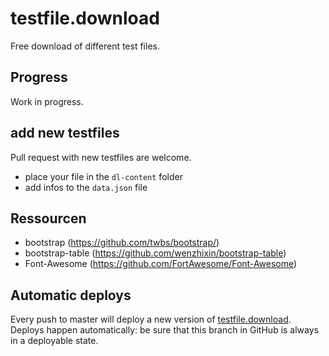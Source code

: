 # testfile.download

Free download of different test files.

## Progress

Work in progress.

## add new testfiles

Pull request with new testfiles are welcome.

* place your file in the `dl-content` folder
* add infos to the `data.json` file

## Ressourcen

* bootstrap (https://github.com/twbs/bootstrap/)
* bootstrap-table (https://github.com/wenzhixin/bootstrap-table)
* Font-Awesome (https://github.com/FortAwesome/Font-Awesome)

## Automatic deploys

Every push to master will deploy a new version of [testfile.download](https://testfile.download/). Deploys happen automatically: be sure that this branch in GitHub is always in a deployable state.

